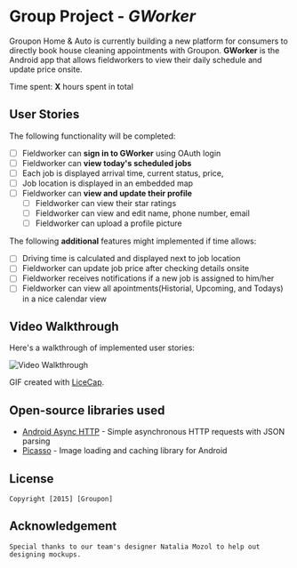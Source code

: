 # Group Project - *GWorker*

Groupon Home & Auto is currently building a new platform for consumers to directly book house cleaning appointments with Groupon.
**GWorker** is the Android app that allows fieldworkers to view their daily schedule and update price onsite.

Time spent: **X** hours spent in total

## User Stories

The following functionality will be completed:

* [ ]	Fieldworker can **sign in to GWorker** using OAuth login
* [ ]	Fieldworker can **view today's scheduled jobs**
  * [ ] Each job is displayed arrival time, current status, price,
  * [ ] Job location is displayed in an embedded map
* [ ] Fieldworker can **view and update their profile**
  * [ ] Fieldworker can view their star ratings
  * [ ] Fieldworker can view and edit name, phone number, email
  * [ ] Fieldworker can upload a profile picture

The following **additional** features might implemented if time allows:
* [ ] Driving time is calculated and displayed next to job location
* [ ] Fieldworker can update job price after checking details onsite
* [ ] Fieldworker receives notifications if a new job is assigned to him/her
* [ ] Fieldworker can view all apointments(Historial, Upcoming, and Todays) in a nice calendar view

## Video Walkthrough

Here's a walkthrough of implemented user stories:

<img src='http://i.imgur.com/link/to/your/gif/file.gif' title='Video Walkthrough' width='' alt='Video Walkthrough' />

GIF created with [LiceCap](http://www.cockos.com/licecap/).

## Open-source libraries used

- [Android Async HTTP](https://github.com/loopj/android-async-http) - Simple asynchronous HTTP requests with JSON parsing
- [Picasso](http://square.github.io/picasso/) - Image loading and caching library for Android

## License

    Copyright [2015] [Groupon]

## Acknowledgement
    Special thanks to our team's designer Natalia Mozol to help out designing mockups.